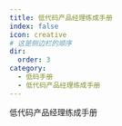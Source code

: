 ```yaml
---
title: 低代码产品经理练成手册
index: false
icon: creative
# 这是侧边栏的顺序
dir:
  order: 3
category:
  - 低码手册
  - 低代码产品经理练成手册
---
```


低代码产品经理练成手册



